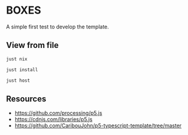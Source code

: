 # BOXES

A simple first test to develop the template.  

## View from file

```sh
just nix

just install

just host
```

## Resources

* https://github.com/processing/p5.js
* https://cdnjs.com/libraries/p5.js
* https://github.com/CaribouJohn/p5-typescript-template/tree/master